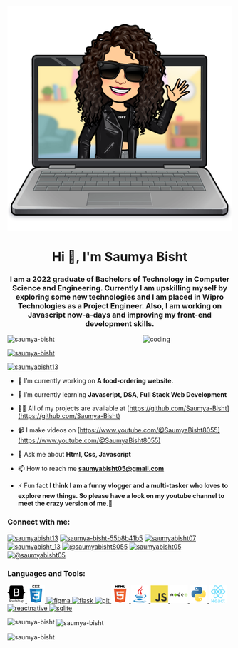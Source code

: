 ![](https://github.com/Saumya-Bisht/Saumya-Bisht/blob/main/laptop%20wave.png)
<h1 align="center">Hi 👋, I'm Saumya Bisht</h1>
<h3 align="center">I am a 2022 graduate of Bachelors of Technology in Computer Science and Engineering. Currently I am upskilling myself by exploring some new technologies and I am placed in Wipro Technologies as a Project Engineer. Also, I am working on Javascript now-a-days and improving my front-end development skills.</h3>
<img align="right" alt="coding" width="200" src="https://media.tenor.com/x386YYsw2FIAAAAC/daily-good.gif" >

<p align="left"> <img src="https://komarev.com/ghpvc/?username=saumya-bisht&label=Profile%20views&color=0e75b6&style=flat" alt="saumya-bisht" /> </p>

<p align="left"> <a href="https://github.com/ryo-ma/github-profile-trophy"><img src="https://github-profile-trophy.vercel.app/?username=saumya-bisht" alt="saumya-bisht" /></a> </p>

<p align="left"> <a href="https://twitter.com/saumyabisht13" target="blank"><img src="https://img.shields.io/twitter/follow/saumyabisht13?logo=twitter&style=for-the-badge" alt="saumyabisht13" /></a> </p>

- 🔭 I’m currently working on **A food-ordering website.**

- 🌱 I’m currently learning **Javascript, DSA, Full Stack Web Development**

- 👨‍💻 All of my projects are available at [https://github.com/Saumya-Bisht](https://github.com/Saumya-Bisht)

- 📹 I make videos on [https://www.youtube.com/@SaumyaBisht8055](https://www.youtube.com/@SaumyaBisht8055)

- 💬 Ask me about **Html, Css, Javascript**

- 📫 How to reach me **saumyabisht05@gmail.com**

- ⚡ Fun fact **I think I am a funny vlogger and a multi-tasker who loves to explore new things. So please have a look on my youtube channel to meet the crazy version of me.🤩**

<h3 align="left">Connect with me:</h3>
<p align="left">
<a href="https://twitter.com/saumyabisht13" target="blank"><img align="center" src="https://raw.githubusercontent.com/rahuldkjain/github-profile-readme-generator/master/src/images/icons/Social/twitter.svg" alt="saumyabisht13" height="30" width="40" /></a>
<a href="https://linkedin.com/in/saumya-bisht-55b8b41b5" target="blank"><img align="center" src="https://raw.githubusercontent.com/rahuldkjain/github-profile-readme-generator/master/src/images/icons/Social/linked-in-alt.svg" alt="saumya-bisht-55b8b41b5" height="30" width="40" /></a>
<a href="https://fb.com/saumyabisht07" target="blank"><img align="center" src="https://raw.githubusercontent.com/rahuldkjain/github-profile-readme-generator/master/src/images/icons/Social/facebook.svg" alt="saumyabisht07" height="30" width="40" /></a>
<a href="https://instagram.com/saumyabisht_13" target="blank"><img align="center" src="https://raw.githubusercontent.com/rahuldkjain/github-profile-readme-generator/master/src/images/icons/Social/instagram.svg" alt="saumyabisht_13" height="30" width="40" /></a>
<a href="https://www.youtube.com/c/@saumyabisht8055" target="blank"><img align="center" src="https://raw.githubusercontent.com/rahuldkjain/github-profile-readme-generator/master/src/images/icons/Social/youtube.svg" alt="@saumyabisht8055" height="30" width="40" /></a>
<a href="https://www.hackerrank.com/saumyabisht05" target="blank"><img align="center" src="https://raw.githubusercontent.com/rahuldkjain/github-profile-readme-generator/master/src/images/icons/Social/hackerrank.svg" alt="saumyabisht05" height="30" width="40" /></a>
<a href="https://www.hackerearth.com/@saumyabisht05" target="blank"><img align="center" src="https://raw.githubusercontent.com/rahuldkjain/github-profile-readme-generator/master/src/images/icons/Social/hackerearth.svg" alt="@saumyabisht05" height="30" width="40" /></a>
</p>

<h3 align="left">Languages and Tools:</h3>
<p align="left"> <a href="https://getbootstrap.com" target="_blank" rel="noreferrer"> <img src="https://raw.githubusercontent.com/devicons/devicon/master/icons/bootstrap/bootstrap-plain-wordmark.svg" alt="bootstrap" width="40" height="40"/> </a> <a href="https://www.w3schools.com/css/" target="_blank" rel="noreferrer"> <img src="https://raw.githubusercontent.com/devicons/devicon/master/icons/css3/css3-original-wordmark.svg" alt="css3" width="40" height="40"/> </a> <a href="https://www.figma.com/" target="_blank" rel="noreferrer"> <img src="https://www.vectorlogo.zone/logos/figma/figma-icon.svg" alt="figma" width="40" height="40"/> </a> <a href="https://flask.palletsprojects.com/" target="_blank" rel="noreferrer"> <img src="https://www.vectorlogo.zone/logos/pocoo_flask/pocoo_flask-icon.svg" alt="flask" width="40" height="40"/> </a> <a href="https://git-scm.com/" target="_blank" rel="noreferrer"> <img src="https://www.vectorlogo.zone/logos/git-scm/git-scm-icon.svg" alt="git" width="40" height="40"/> </a> <a href="https://www.w3.org/html/" target="_blank" rel="noreferrer"> <img src="https://raw.githubusercontent.com/devicons/devicon/master/icons/html5/html5-original-wordmark.svg" alt="html5" width="40" height="40"/> </a> <a href="https://www.java.com" target="_blank" rel="noreferrer"> <img src="https://raw.githubusercontent.com/devicons/devicon/master/icons/java/java-original.svg" alt="java" width="40" height="40"/> </a> <a href="https://developer.mozilla.org/en-US/docs/Web/JavaScript" target="_blank" rel="noreferrer"> <img src="https://raw.githubusercontent.com/devicons/devicon/master/icons/javascript/javascript-original.svg" alt="javascript" width="40" height="40"/> </a> <a href="https://nodejs.org" target="_blank" rel="noreferrer"> <img src="https://raw.githubusercontent.com/devicons/devicon/master/icons/nodejs/nodejs-original-wordmark.svg" alt="nodejs" width="40" height="40"/> </a> <a href="https://www.python.org" target="_blank" rel="noreferrer"> <img src="https://raw.githubusercontent.com/devicons/devicon/master/icons/python/python-original.svg" alt="python" width="40" height="40"/> </a> <a href="https://reactjs.org/" target="_blank" rel="noreferrer"> <img src="https://raw.githubusercontent.com/devicons/devicon/master/icons/react/react-original-wordmark.svg" alt="react" width="40" height="40"/> </a> <a href="https://reactnative.dev/" target="_blank" rel="noreferrer"> <img src="https://reactnative.dev/img/header_logo.svg" alt="reactnative" width="40" height="40"/> </a> <a href="https://www.sqlite.org/" target="_blank" rel="noreferrer"> <img src="https://www.vectorlogo.zone/logos/sqlite/sqlite-icon.svg" alt="sqlite" width="40" height="40"/> </a> </p>

<p><img align="left" src="https://github-readme-stats.vercel.app/api/top-langs?username=saumya-bisht&show_icons=true&locale=en&layout=compact" alt="saumya-bisht" /></p>

<p>&nbsp;<img align="center" src="https://github-readme-stats.vercel.app/api?username=saumya-bisht&show_icons=true&locale=en" alt="saumya-bisht" /></p>

<p><img align="center" src="https://github-readme-streak-stats.herokuapp.com/?user=saumya-bisht&" alt="saumya-bisht" /></p>
